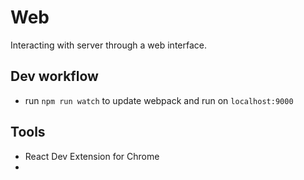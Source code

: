 # Web

Interacting with server through a web interface.

## Dev workflow
* run `npm run watch` to update webpack and run on `localhost:9000`


## Tools
* React Dev Extension for Chrome
* 